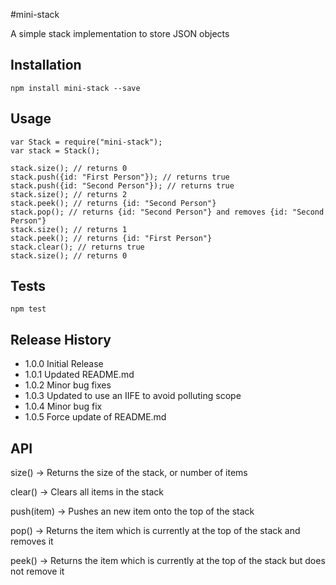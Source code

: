 #mini-stack

A simple stack implementation to store JSON objects

## Installation

	npm install mini-stack --save

## Usage

	var Stack = require("mini-stack");
	var stack = Stack();

	stack.size(); // returns 0
	stack.push({id: "First Person"}); // returns true
	stack.push({id: "Second Person"}); // returns true
	stack.size(); // returns 2
	stack.peek(); // returns {id: "Second Person"}
	stack.pop(); // returns {id: "Second Person"} and removes {id: "Second Person"}
	stack.size(); // returns 1
	stack.peek(); // returns {id: "First Person"}
	stack.clear(); // returns true
	stack.size(); // returns 0

## Tests

	npm test

## Release History

* 1.0.0 Initial Release
* 1.0.1 Updated README.md
* 1.0.2 Minor bug fixes
* 1.0.3 Updated to use an IIFE to avoid polluting scope
* 1.0.4 Minor bug fix
* 1.0.5 Force update of README.md

## API

size() -> Returns the size of the stack, or number of items

clear() -> Clears all items in the stack

push(item) -> Pushes an new item onto the top of the stack

pop() -> Returns the item which is currently at the top of the stack and removes it

peek() -> Returns the item which is currently at the top of the stack but does not remove it

